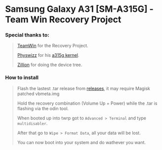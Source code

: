 # Samsung Galaxy A31 [SM-A315G] - Team Win Recovery Project
### Special thanks to:
> [TeamWin](https://github.com/TeamWin) for the Recovery Project.
> 
> [Physwizz](https://github.com/physwizz) for his [a315g kernel](https://github.com/physwizz/a315g).
>
> [Zillion](https://github.com/DevZillion) for doing the device tree.

### How to install
> Flash the lastest .tar release from [releases](https://github.com/Galaxy-MT6768/android_device_samsung_a31nsxx/releases), it may require Magisk patched vbmeta.img
> 
> Hold the recovery combination (Volume Up + Power) while the .tar is flashing via the odin tool.
> 
> When booted up into twrp got to ``Advanced > Terminal`` and type ``multidisabler``.
> 
> After that go to ``Wipe > Format Data``, all your data will be lost.
> 
> You can now boot into your system and do wathever you want.
